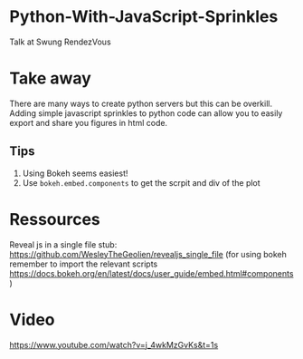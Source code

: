 # Python-With-JavaScript-Sprinkles
Talk at Swung RendezVous

# Take away
There are many ways to create python servers but this can be overkill. Adding simple javascript sprinkles to python code can allow you to easily export and share you figures in html code.
## Tips
1. Using Bokeh seems easiest!
1. Use `bokeh.embed.components` to get the scrpit and div of the plot

# Ressources
Reveal js in a single file stub: https://github.com/WesleyTheGeolien/revealjs_single_file (for using bokeh remember to import the relevant scripts https://docs.bokeh.org/en/latest/docs/user_guide/embed.html#components)

# Video

https://www.youtube.com/watch?v=j_4wkMzGvKs&t=1s
